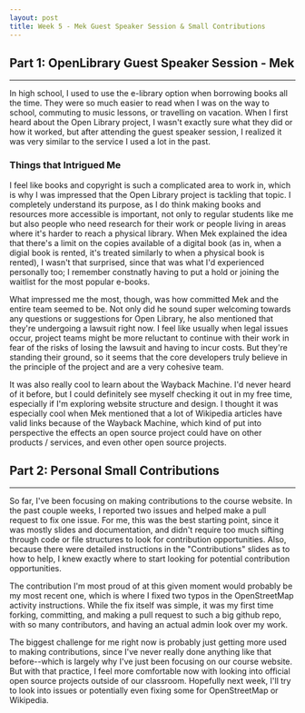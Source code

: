 ```yaml
---
layout: post
title: Week 5 - Mek Guest Speaker Session & Small Contributions
---
```


## **Part 1: OpenLibrary Guest Speaker Session - Mek**
***
In high school, I used to use the e-library option when borrowing books all the time. They were so much easier to read when I was on the way to school, commuting to music lessons, or travelling on vacation. When I first heard about the Open Library project, I wasn't exactly sure what they did or how it worked, but after attending the guest speaker session, I realized it was very similar to the service I used a lot in the past.

<!--more-->

### Things that Intrigued Me
I feel like books and copyright is such a complicated area to work in, which is why I was impressed that the Open Library project is tackling that topic. I completely understand its purpose, as I do think making books and resources more accessible is important, not only to regular students like me but also people who need research for their work or people living in areas where it's harder to reach a physical library. When Mek explained the idea that there's a limit on the copies available of a digital book (as in, when a digial book is rented, it's treated similarly to when a physical book is rented), I wasn't that surprised, since that was what I'd experienced personally too; I remember constnatly having to put a hold or joining the waitlist for the most popular e-books.

What impressed me the most, though, was how committed Mek and the entire team seemed to be. Not only did he sound super welcoming towards any questions or suggestions for Open Library, he also mentioned that they're undergoing a lawsuit right now. I feel like usually when legal issues occur, project teams might be more reluctant to continue with their work in fear of the risks of losing the lawsuit and having to incur costs. But they're standing their ground, so it seems that the core developers truly believe in the principle of the project and are a very cohesive team.

It was also really cool to learn about the Wayback Machine. I'd never heard of it before, but I could definitely see myself checking it out in my free time, especially if I'm exploring website structure and design. I thought it was especially cool when Mek mentioned that a lot of Wikipedia articles have valid links because of the Wayback Machine, which kind of put into perspective the effects an open source project could have on other products / services, and even other open source projects.

## **Part 2: Personal Small Contributions**
***
So far, I've been focusing on making contributions to the course website. In the past couple weeks, I reported two issues and helped make a pull request to fix one issue. For me, this was the best starting point, since it was mostly slides and documentation, and didn't require too much sifting through code or file structures to look for contribution opportunities. Also, because there were detailed instructions in the "Contributions" slides as to how to help, I knew exactly where to start looking for potential contribution opportunities. 

The contribution I'm most proud of at this given moment would probably be my most recent one, which is where I fixed two typos in the OpenStreetMap activity instructions. While the fix itself was simple, it was my first time forking, committing, and making a pull request to such a big github repo, with so many contributors, and having an actual admin look over my work.

The biggest challenge for me right now is probably just getting more used to making contributions, since I've never really done anything like that before--which is largely why I've just been focusing on our course website. But with that practice, I feel more comfortable now with looking into official open source projects outside of our classroom. Hopefully next week, I'll try to look into issues or potentially even fixing some for OpenStreetMap or Wikipedia.